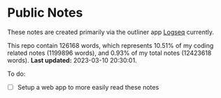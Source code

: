 # Public Notes

These notes are created primarily via the outliner app [Logseq](https://github.com/logseq/logseq) currently.

This repo contain 126168 words, which represents 10.51% of my coding related notes (1199896 words), and 0.93% of my total notes (12423618 words). **Last updated:** 2023-03-10 20:30:01. 

To do:

- [ ] Setup a web app to more easily read these notes
